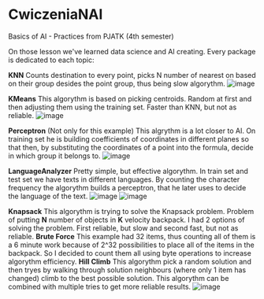 # CwiczeniaNAI
Basics of AI - Practices from PJATK (4th semester)

On those lesson we've learned data science and AI creating.
Every package is dedicated to each topic:

  **KNN**
    Counts destination to every point, picks N number of nearest on based on their group desides the point group, thus being slow algorythm.
    ![image](https://github.com/LaneyBlack/CwiczeniaNAI/assets/44290162/e17bfe3b-f8e6-42f9-82c1-543ea74cb4f7)
    
  **KMeans**
    This algorythm is based on picking centroids. Random at first and then adjusting them using the training set. Faster than KNN, but not as reliable.
    ![image](https://github.com/LaneyBlack/CwiczeniaNAI/assets/44290162/c2195895-2d1f-451d-af07-d668e41eaa8c)

  **Perceptron** (Not only for this example)
    This algrythm is a lot closer to AI. On training set he is building coefficients of coordinates in different planes so that then, by substituting the coordinates of a point into the formula, decide in which group it belongs to.
    ![image](https://github.com/LaneyBlack/CwiczeniaNAI/assets/44290162/706b8ccd-6c2f-4db2-af2e-ea06194d1593)

  **LanguageAnalyzer**
    Pretty simple, but effective algorythm. In train set and test set we have texts in different languages. By counting the character frequency the algorythm builds a perceptron, that he later uses to decide the language of the text.
    ![image](https://github.com/LaneyBlack/CwiczeniaNAI/assets/44290162/163dc4bd-b302-40fa-800b-797e9bd39ccf)
    ![image](https://github.com/LaneyBlack/CwiczeniaNAI/assets/44290162/5d3fbbb3-8ae4-4850-bb52-9078a8f2e549)

  **Knapsack**
    This algorythm is trying to solve the Knapsack problem. Problem of putting **N** number of objects in **K** velocity backpack.
    I had 2 options of solving the problem. First reliable, but slow and second fast, but not as reliable.
    **Brute Force**
    This example had 32 items, thus counting all of them is a 6 minute work because of 2^32 possibilities to place all of the items in the backpack. So I decided to count them all using byte operations to increase algorythm efficiency.
    **Hill Climb**
    This algorythm pick a random solution and then tryes by walking through solution neighbours (where only 1 item has changed) climb to the best possible solution. This algorythm can be combined with multiple tries to get more reliable      results.
    ![image](https://github.com/LaneyBlack/CwiczeniaNAI/assets/44290162/76212e7d-ae85-4c30-a3ad-5bfa223a9347)


  
